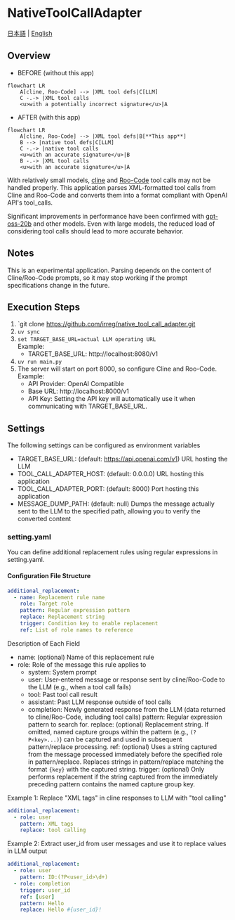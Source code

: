 # NativeToolCallAdapter
[日本語](README.ja-JP.md) | [English](README.md)


## Overview

- BEFORE (without this app)
```mermaid
flowchart LR
    A[cline, Roo-Code] --> |XML tool defs|C[LLM]
    C -.-> |XML tool calls
    <u>with a potentially incorrect signature</u>|A
```

- AFTER (with this app)
```mermaid
flowchart LR
    A[cline, Roo-Code] --> |XML tool defs|B[**This app**]
    B --> |native tool defs|C[LLM]
    C -.-> |native tool calls
    <u>with an accurate signature</u>|B
    B -.-> |XML tool calls
    <u>with an accurate signature</u>|A
```

With relatively small models, [cline](https://github.com/cline/cline) and [Roo-Code](https://github.com/RooCodeInc/Roo-Code) tool calls may not be handled properly.
This application parses XML-formatted tool calls from Cline and Roo-Code and converts them into a format compliant with OpenAI API's tool_calls.

Significant improvements in performance have been confirmed with [gpt-oss-20b](https://huggingface.co/openai/gpt-oss-20b) and other models.
Even with large models, the reduced load of considering tool calls should lead to more accurate behavior.


## Notes
This is an experimental application.
Parsing depends on the content of Cline/Roo-Code prompts, so it may stop working if the prompt specifications change in the future.


## Execution Steps

1. `git clone https://github.com/irreg/native_tool_call_adapter.git
2. `uv sync`
3. `set TARGET_BASE_URL=actual LLM operating URL`  
   Example:
   - TARGET_BASE_URL: http://localhost:8080/v1
4. `uv run main.py`
5. The server will start on port 8000, so configure Cline and Roo-Code.  
   Example:
   - API Provider: OpenAI Compatible
   - Base URL: http://localhost:8000/v1
   - API Key: Setting the API key will automatically use it when communicating with TARGET_BASE_URL.


## Settings
The following settings can be configured as environment variables
- TARGET_BASE_URL: (default: https://api.openai.com/v1) URL hosting the LLM
- TOOL_CALL_ADAPTER_HOST: (default: 0.0.0.0) URL hosting this application
- TOOL_CALL_ADAPTER_PORT: (default: 8000) Port hosting this application
- MESSAGE_DUMP_PATH: (default: null) Dumps the message actually sent to the LLM to the specified path, allowing you to verify the converted content  

### setting.yaml
You can define additional replacement rules using regular expressions in setting.yaml.

#### Configuration File Structure
```yaml
additional_replacement:
  - name: Replacement rule name
    role: Target role
    pattern: Regular expression pattern
    replace: Replacement string
    trigger: Condition key to enable replacement
    ref: List of role names to reference
```
Description of Each Field
- name: (optional) Name of this replacement rule
- role: Role of the message this rule applies to
    - system: System prompt
    - user: User-entered message or response sent by cline/Roo-Code to the LLM (e.g., when a tool call fails)
    - tool: Past tool call result
    - assistant: Past LLM response outside of tool calls
    - completion: Newly generated response from the LLM (data returned to cline/Roo-Code, including tool calls)
pattern: Regular expression pattern to search for.
replace: (optional) Replacement string.
    If omitted, named capture groups within the pattern (e.g., `(?P<key>...)`) can be captured and used in subsequent pattern/replace processing.
ref: (optional) Uses a string captured from the message processed immediately before the specified role in pattern/replace. Replaces strings in pattern/replace matching the format `{key}` with the captured string.
trigger: (optional) Only performs replacement if the string captured from the immediately preceding pattern contains the named capture group key.

Example 1: Replace "XML tags" in cline responses to LLM with "tool calling"
```yaml
additional_replacement:
  - role: user
    pattern: XML tags
    replace: tool calling
```

Example 2: Extract user_id from user messages and use it to replace values in LLM output
```yaml
additional_replacement:
  - role: user
    pattern: ID:(?P<user_id>\d+)
  - role: completion
    trigger: user_id
    ref: [user]
    pattern: Hello
    replace: Hello #{user_id}!
```